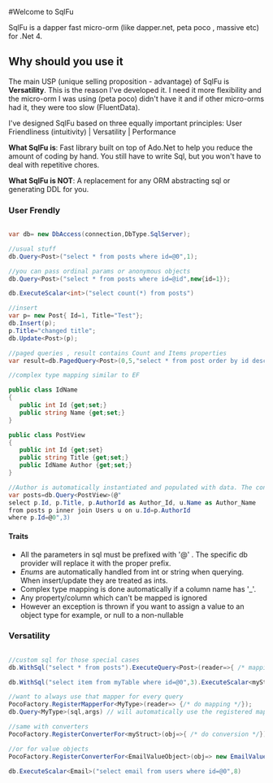 #Welcome to SqlFu

SqlFu is a  dapper fast micro-orm (like dapper.net, peta poco , massive etc) for .Net 4.  

## Why should you use it
The main USP (unique selling proposition - advantage) of SqlFu  is  **Versatility**. This is the reason I've developed it. I need it more flexibility and the micro-orm I was using (peta poco) didn't have it and if other micro-orms had it, they were too slow (FluentData). 

I've designed SqlFu based on three equally important principles:
 User Friendliness (intuitivity) | Versatility |  Performance
 
 **What SqlFu is**:  Fast library built on top of Ado.Net to help you reduce the amount of coding by hand. You still have to write Sql, but you won't have to deal with repetitive chores.
 
 **What SqlFu is NOT**: A replacement for any ORM abstracting sql or generating DDL for you. 
  
### User Frendly
 
 
 ```csharp
 
var db= new DbAccess(connection,DbType.SqlServer);

//usual stuff
db.Query<Post>("select * from posts where id=@0",1);

//you can pass ordinal params or anonymous objects
db.Query<Post>("select * from posts where id=@id",new{id=1});

db.ExecuteScalar<int>("select count(*) from posts")

//insert 
var p= new Post{ Id=1, Title="Test"};
db.Insert(p);
p.Title="changed title";
db.Update<Post>(p);

//paged queries , result contains Count and Items properties
var result=db.PagedQuery<Post>(0,5,"select * from post order by id desc");

//complex type mapping similar to EF

public class IdName
{
    public int Id {get;set;}
    public string Name {get;set;}    
}

public class PostView
{
    public int Id {get;set}
    public string Title {get;set;}
    public IdName Author {get;set;}
}

//Author is automatically instantiated and populated with data. The convention is to use [Property]_[Property]
var posts=db.Query<PostView>(@"
select p.Id, p.Title, p.AuthorId as Author_Id, u.Name as Author_Name 
from posts p inner join Users u on u.Id=p.AuthorId
where p.Id=@0",3)

 ````

#### Traits
* All the parameters in sql must be prefixed with '@' . The specific db provider will replace it with the proper prefix.
* _Enums_ are automatically handled from int or string when querying. When insert/update they are treated as ints.
* Complex type mapping is done automatically if a column name has '_'.
* Any property/column which can't be mapped is ignored
* However an exception is thrown if you want to assign a value to an object type for example, or null to a non-nullable

 
### Versatility
``` csharp

//custom sql for those special cases
db.WithSql("select * from posts").ExecuteQuery<Post>(reader=>{ /* mapping by hand */  })

db.WithSql("select item from myTable where id=@0",3).ExecuteScalar<myStruct>(result=> new myStruct(result.ConvertTo<string>()))

//want to always use that mapper for every query
PocoFactory.RegisterMapperFor<MyType>(reader=> {/* do mapping */});
db.Query<MyType>(sql,args) // will automatically use the registered mapper instead of the default one

//same with converters
PocoFactory.RegisterConverterFor<myStruct>(obj=>{ /* do conversion */}) 

//or for value objects
PocoFactory.RegisterConverterFor<EmailValueObject>(obj=> new EmailValueObject(obj.ToString()))

db.ExecuteScalar<Email>("select email from users where id=@0",8)
```

